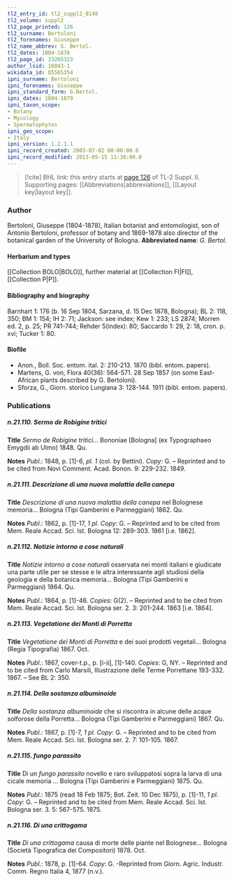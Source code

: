 ```yaml
---
tl2_entry_id: tl2_suppl2_0148
tl2_volume: suppl2
tl2_page_printed: 126
tl2_surname: Bertoloni
tl2_forenames: Giuseppe
tl2_name_abbrev: G. Bertol.
tl2_dates: 1804-1878
tl2_page_id: 33265323
author_lsid: 16043-1
wikidata_id: Q5565354
ipni_surname: Bertoloni
ipni_forenames: Giuseppe
ipni_standard_form: G.Bertol.
ipni_dates: 1804-1879
ipni_taxon_scope: 
- Botany
- Mycology
- Spermatophytes
ipni_geo_scope: 
- Italy
ipni_version: 1.2.1.1
ipni_record_created: 2003-07-02 00:00:00.0
ipni_record_modified: 2013-05-15 11:36:06.0
---
```



> [!cite] BHL link: this entry starts at [page 126](https://www.biodiversitylibrary.org/page/33265323) of TL-2 Suppl. II.
> Supporting pages: [[Abbreviations|abbreviations]], [[Layout key|layout key]].

### Author

Bertoloni, Giuseppe (1804-1878), Italian botanist and entomologist, son of Antonio Bertoloni, professor of botany and 1869-1878 also director of the botanical garden of the University of Bologna. 
**Abbreviated name**: *G. Bertol.*

#### Herbarium and types

[[Collection BOLO|BOLO]], further material at [[Collection FI|FI]], [[Collection P|P]].

#### Bibliography and biography

Barnhart 1: 176 (b. 16 Sep 1804, Sarzana, d. 15 Dec 1878, Bologna); BL 2: 118, 350; BM 1: 154; IH 2: 71; Jackson: see index; Kew 1: 233; LS 2874; Morren ed. 2, p. 25; PR 741-744; Rehder 5(index): 80; Saccardo 1: 29, 2: 18, cron. p. xvi; Tucker 1: 80.

#### Biofile

- Anon., Boll. Soc. entom. ital. 2: 210-213. 1870 (bibl. entom. papers).
- Martens, G. von, Flora 40(36): 564-571. 28 Sep 1857 (on some East-African plants described by G. Bertoloni).
- Sforza, G., Giorn. storico Lungiana 3: 128-144. 1911 (bibl. entom. papers).

### Publications

##### n.21.110. Sermo de Robigine tritici

**Title**
*Sermo de Robigine tritici*... Bononiae \[Bologna\] (ex Typographaeo Emygdii ab Ulmo) 1848. Qu.

**Notes**
*Publ*.: 1848, p. \[1\]-6, *pl. 1* (col. by Bettini). *Copy*: G. – Reprinted and to be cited from Novi Comment. Acad. Bonon. 9: 229-232. 1849.

##### n.21.111. Descrizione di una nuova malattia della canepa

**Title**
*Descrizione di una nuova malattia della canepa* nel Bolognese memoria... Bologna (Tipi Gamberini e Parmeggiani) 1862. Qu.

**Notes**
*Publ*.: 1862, p. \[1\]-17, *1 pl. Copy*: G. – Reprinted and to be cited from Mem. Reale Accad. Sci. Ist. Bologna 12: 289-303. 1861 \[i.e. 1862\].

##### n.21.112. Notizie intorno a cose naturali

**Title**
*Notizie intorno a cose naturali* osservata nei monti italiani e giudicate una parte utile per se stesse e le altra interessante agli studiosi della geologia e della botanica memoria... Bologna (Tipi Gamberini e Parmeggiani) 1864. Qu.

**Notes**
*Publ*.: 1864, p. \[1\]-46. *Copies*: G(2). – Reprinted and to be cited from Mem. Reale Accad. Sci. Ist. Bologna ser. 2. 3: 201-244. 1863 \[i.e. 1864\].

##### n.21.113. Vegetatione dei Monti di Porretta

**Title**
*Vegetatione dei Monti di Porretta* e dei suoi prodotti vegetali... Bologna (Regia Tipografia) 1867. Oct.

**Notes**
*Publ*.: 1867, cover-t.p., p. \[i-ii\], \[1\]-140. *Copies*: G, NY. – Reprinted and to be cited from Carlo Marsili, Illustrazione delle Terme Porrettane 193-332. 1867. – See BL 2: 350.

##### n.21.114. Della sostanza albuminoide

**Title**
*Della sostanza albuminoide* che si riscontra in alcune delle acque solforose della Porretta... Bologna (Tipi Gamberini e Parmeggiani) 1867. Qu.

**Notes**
*Publ*.: 1867, p. \[1\]-7, *1 pl. Copy*: G. – Reprinted and to be cited from Mem. Reale Accad. Sci. Ist. Bologna ser. 2. 7: 101-105. 1867.

##### n.21.115. fungo parassito

**Title**
Di un *fungo parassito* novello e raro sviluppatosi sopra la larva di una cicale memoria ... Bologna (Tipi Gamberini e Parmeggiani) 1875. Qu.

**Notes**
*Publ*.: 1875 (read 18 Feb 1875; Bot. Zeit. 10 Dec 1875), p. \[1\]-11, *1 pl. Copy*: G. – Reprinted and to be cited from Mem. Reale Accad. Sci. Ist. Bologna ser. 3. 5: 567-575. 1875.

##### n.21.116. Di una crittogama

**Title**
*Di una crittogama* causa di morte delle piante nel Bolognese... Bologna (Società Tipografica dei Compositori) 1878. Oct.

**Notes**
*Publ*.: 1878, p. \[1\]-64. *Copy*: G. -Reprinted from Giorn. Agric. Industr. Comm. Regno Italia 4, 1877 (n.v.).

